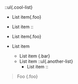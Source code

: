 ::ul{.cool-list}
- List item{.foo}
- List item
::

- List item{.foo}
- List item
  - List item {.bar}
  - List item
    ::ul{.another-list}
    - List item
    ::

> Foo {.foo}
